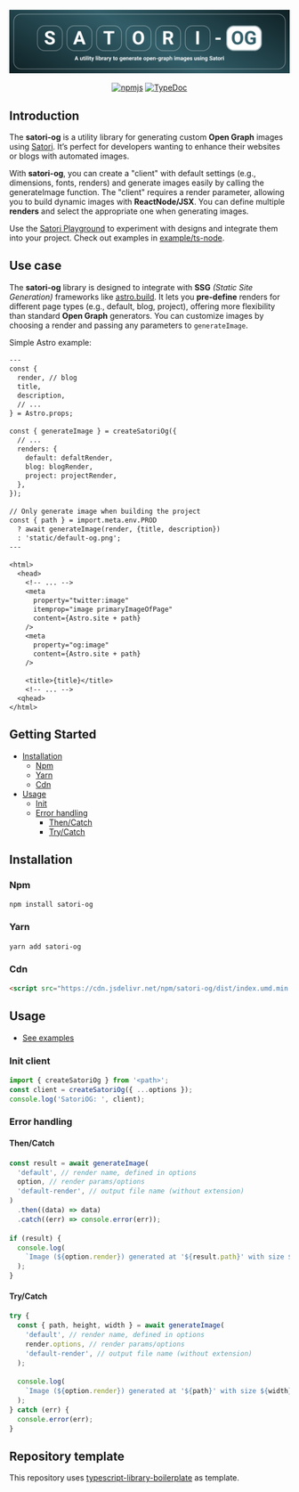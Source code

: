 <div align="center">

![banner](/examples/ts-node/images/banner.png)

[![npmjs](https://shields.io/badge/NPMJS-%23325e69?style=for-the-badge&labelColor=%23325e69)](https://npmjs.com/package/satori-og)
[![TypeDoc](https://shields.io/badge/TypeDoc-%23325e69?style=for-the-badge&labelColor=%23325e69)](https://lucjosin.github.io/satori-og/)

</div>

## Introduction

The **satori-og** is a utility library for generating custom **Open Graph** images using [Satori](https://github.com/vercel/satori). It’s perfect for developers wanting to enhance their websites or blogs with automated images.

With **satori-og**, you can create a "client" with default settings (e.g., dimensions, fonts, renders) and generate images easily by calling the generateImage function. The "client" requires a render parameter, allowing you to build dynamic images with **ReactNode/JSX**. You can define multiple **renders** and select the appropriate one when generating images.

Use the [Satori Playground](https://satori-playground.vercel.app/) to experiment with designs and integrate them into your project. Check out examples in [example/ts-node](./examples/ts-node/src/).

## Use case

The **satori-og** library is designed to integrate with **SSG** _(Static Site Generation)_ frameworks like [astro.build](https://astro.build). It lets you **pre-define** renders for different page types (e.g., default, blog, project), offering more flexibility than standard **Open Graph** generators. You can customize images by choosing a render and passing any parameters to `generateImage`.

Simple Astro example:

```astro
---
const {
  render, // blog
  title,
  description,
  // ...
} = Astro.props;

const { generateImage } = createSatoriOg({
  // ...
  renders: {
    default: defaltRender,
    blog: blogRender,
    project: projectRender,
  },
});

// Only generate image when building the project
const { path } = import.meta.env.PROD
  ? await generateImage(render, {title, description})
  : 'static/default-og.png';
---

<html>
  <head>
    <!-- ... -->
    <meta
      property="twitter:image"
      itemprop="image primaryImageOfPage"
      content={Astro.site + path}
    />
    <meta
      property="og:image"
      content={Astro.site + path}
    />

    <title>{title}</title>
    <!-- ... -->
  <qhead>
</html>
```

## Getting Started

- [Installation](#installation)
  - [Npm](#npm)
  - [Yarn](#yarn)
  - [Cdn](#cdn)
- [Usage](#usage)
  - [Init](#init-client)
  - [Error handling](#error-handling)
    - [Then/Catch](#thencatch)
    - [Try/Catch](#trycatch)

## Installation

### Npm

```
npm install satori-og
```

### Yarn

```
yarn add satori-og
```

### Cdn

```html
<script src="https://cdn.jsdelivr.net/npm/satori-og/dist/index.umd.min.js"></script>
```

## Usage

- [See examples](./examples/)

### Init client

```js
import { createSatoriOg } from '<path>';
const client = createSatoriOg({ ...options });
console.log('SatoriOG: ', client);
```

### Error handling

#### Then/Catch

```js
const result = await generateImage(
  'default', // render name, defined in options
  option, // render params/options
  'default-render', // output file name (without extension)
)
  .then((data) => data)
  .catch((err) => console.error(err));

if (result) {
  console.log(
    `Image (${option.render}) generated at '${result.path}' with size ${result.width}x${result.height}`,
  );
}
```

#### Try/Catch

```js
try {
  const { path, height, width } = await generateImage(
    'default', // render name, defined in options
    render.options, // render params/options
    'default-render', // output file name (without extension)
  );

  console.log(
    `Image (${option.render}) generated at '${path}' with size ${width}x${height}`,
  );
} catch (err) {
  console.error(err);
}
```

## Repository template

This repository uses [typescript-library-boilerplate](https://github.com/VitorLuizC/typescript-library-boilerplate) as template.
